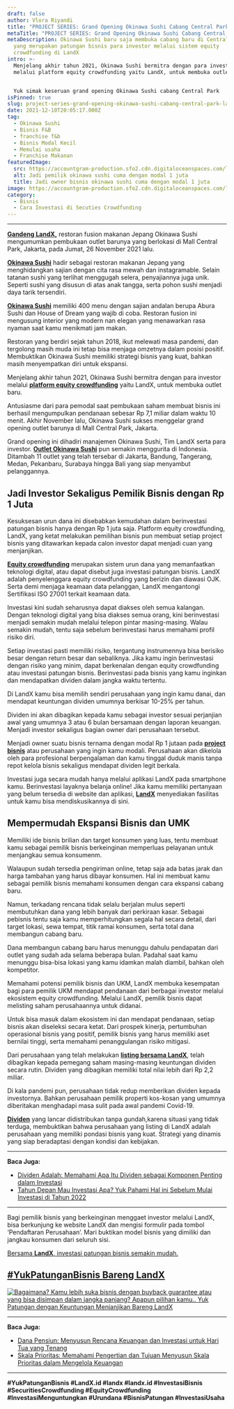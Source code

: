 ```yaml
---
draft: false
author: Vlora Riyandi
title: "PROJECT SERIES: Grand Opening Okinawa Sushi Cabang Central Park "
metaTitle: "PROJECT SERIES: Grand Opening Okinawa Sushi Cabang Central Park"
metaDescription: Okinawa Sushi baru saja membuka cabang baru di Central Park
  yang merupakan patungan bisnis para investor melalui sistem equity
  crowdfunding di LandX
intro: >-
  Menjelang akhir tahun 2021, Okinawa Sushi bermitra dengan para investor
  melalui platform equity crowdfunding yaitu LandX, untuk membuka outlet baru.


  Yuk simak keseruan grand opening Okinawa Sushi cabang Central Park
isPinned: true
slug: project-series-grand-opening-okinawa-sushi-cabang-central-park-landx
date: 2021-12-10T20:05:17.000Z
tag:
  - Okinawa Sushi
  - Bisnis F&B
  - franchise f&b
  - Bisnis Modal Kecil
  - Memulai usaha
  - Franchise Makanan
featuredImage:
  src: https://accountgram-production.sfo2.cdn.digitaloceanspaces.com/landx_ghost/2021/12/jadi-pemilik-okinawa-sushi-modal-1-juta-.jpg
  alt: Jadi pemilik okinawa sushi cuma dengan modal 1 juta
  title: Jadi owner bisnis okinawa sushi cuma dengan modal 1 juta
image: https://accountgram-production.sfo2.cdn.digitaloceanspaces.com/landx_ghost/2021/12/jadi-pemilik-okinawa-sushi-modal-1-juta-.jpg
category:
  - Bisnis
  - Cara Investasi di Secuties Crowdfunding
---
```

- - -

**[Gandeng LandX,](https://landx.id/project/)** restoran fusion makanan Jepang Okinawa Sushi mengumumkan pembukaan outlet barunya yang berlokasi di Mall Central Park, Jakarta, pada Jumat, 26 November 2021 lalu.

**[Okinawa Sushi](https://landx.id/project/#/okin)** hadir sebagai restoran makanan Jepang yang menghidangkan sajian dengan cita rasa mewah dan instagramable. Selain tatanan sushi yang terlihat menggugah selera, penyajiannya juga unik. Seperti sushi yang disusun di atas anak tangga, serta pohon sushi menjadi daya tarik tersendiri.

**[Okinawa Sushi](https://landx.id/project/#/okin)** memiliki 400 menu dengan sajian andalan berupa Abura Sushi dan House of Dream yang wajib di coba. Restoran fusion ini mengusung interior yang modern nan elegan yang menawarkan rasa nyaman saat kamu menikmati jam makan.

Restoran yang berdiri sejak tahun 2018, ikut melewati masa pandemi, dan tergolong masih muda ini tetap bisa menjaga omzetnya dalam posisi positif. Membuktikan Okinawa Sushi memiliki strategi bisnis yang kuat, bahkan masih menyempatkan diri untuk ekspansi.

Menjelang akhir tahun 2021, Okinawa Sushi bermitra dengan para investor melalui **[platform equity crowdfunding](https://landx.id/project/)** yaitu LandX, untuk membuka outlet baru.

Antusiasme dari para pemodal saat pembukaan saham membuat bisnis ini berhasil mengumpulkan pendanaan sebesar Rp 7,1 miliar dalam waktu 10 menit. Akhir November lalu, Okinawa Sushi sukses menggelar grand opening outlet barunya di Mall Central Park, Jakarta.

Grand opening ini dihadiri manajemen Okinawa Sushi, Tim LandX serta para investor. **[Outlet Okinawa Sushi](https://landx.id/project/#/okin)** pun semakin menggurita di Indonesia. Ditambah 11 outlet yang telah tersebar di Jakarta, Bandung, Tangerang, Medan, Pekanbaru, Surabaya hingga Bali yang siap menyambut pelanggannya.

## Jadi Investor Sekaligus Pemilik Bisnis dengan Rp 1 Juta

Kesuksesan urun dana ini disebabkan kemudahan dalam berinvestasi patungan bisnis hanya dengan Rp 1 juta saja.  Platform equity crowdfunding, LandX, yang ketat melakukan pemilihan bisnis pun membuat setiap project bisnis yang ditawarkan kepada calon investor dapat menjadi cuan yang menjanjikan.

**[Equity crowdfunding](https://landx.id/)** merupakan sistem urun dana yang memanfaatkan teknologi digital, atau dapat disebut juga investasi patungan bisnis. LandX adalah penyelenggara equity crowdfunding yang berizin dan diawasi OJK. Serta demi menjaga keamaan data pelanggan, LandX mengantongi Sertifikasi ISO 27001 terkait keamaan data.

Investasi kini sudah seharusnya dapat diakses oleh semua kalangan. Dengan teknologi digital yang bisa diakses semua orang, kini berinvestasi menjadi semakin mudah melalui telepon pintar masing-masing. Walau semakin mudah, tentu saja sebelum berinvestasi harus memahami profil risiko diri.

Setiap investasi pasti memiliki risiko, tergantung instrumennya bisa berisiko besar dengan return besar dan sebaliknya. Jika kamu ingin berinvestasi dengan risiko yang minim, dapat berkenalan dengan equity crowdfunding atau investasi patungan bisnis. Berinvestasi pada bisnis yang kamu inginkan dan mendapatkan dividen dalam jangka waktu tertentu.

Di LandX kamu bisa memilih sendiri perusahaan yang ingin kamu danai, dan mendapat keuntungan dividen umumnya berkisar 10-25% per tahun.

Dividen ini akan dibagikan kepada kamu sebagai investor sesuai perjanjian awal yang umumnya 3 atau 6 bulan bersamaan dengan laporan keuangan. Menjadi investor sekaligus bagian owner dari perusahaan tersebut.

Menjadi owner suatu bisnis ternama dengan modal Rp 1 jutaan pada **[project bisnis](https://landx.id/project/)** atau perusahaan yang ingin kamu modali. Perusahaan akan dikelola oleh para profesional berpengalaman dan kamu tinggal duduk manis tanpa repot kelola bisnis sekaligus mendapat dividen legit berkala.

Investasi juga secara mudah hanya melalui aplikasi LandX pada smartphone kamu. Berinvestasi layaknya belanja online! Jika kamu memiliki pertanyaan yang belum tersedia di website dan aplikasi, **[LandX](https://landx.id/project/)** menyediakan fasilitas untuk kamu bisa mendiskusikannya di sini.

## Mempermudah Ekspansi Bisnis dan UMK

Memiliki ide bisnis brilian dan target konsumen yang luas, tentu membuat kamu sebagai pemilik bisnis berkeinginan memperluas pelayanan untuk menjangkau semua konsumenm.

Walaupun sudah tersedia pengiriman online, tetap saja ada batas jarak dan harga tambahan yang harus dibayar konsumen. Hal ini membuat kamu sebagai pemilik bisnis memahami konsumen dengan cara ekspansi cabang baru.

Namun, terkadang rencana tidak selalu berjalan mulus seperti membutuhkan dana yang lebih banyak dari perkiraan kasar. Sebagai pebisnis tentu saja kamu memperhitungkan segala hal secara detail, dari target lokasi, sewa tempat, titik ramai konsumen, serta total dana membangun cabang baru.

Dana membangun cabang baru harus menunggu dahulu pendapatan dari outlet yang sudah ada selama beberapa bulan. Padahal saat kamu menunggu bisa-bisa lokasi yang kamu idamkan malah diambil, bahkan oleh kompetitor.

Memahami potensi pemilik bisnis dan UKM, LandX membuka kesempatan bagi para pemilik UKM mendapat pendanaan dari berbagai investor melalui ekosistem equity crowdfunding. Melalui LandX, pemilik bisnis dapat melisting saham perusahaannya untuk didanai.

Untuk bisa masuk dalam ekosistem ini dan mendapat pendanaan, setiap bisnis akan diseleksi secara ketat. Dari prospek kinerja, pertumbuhan operasional bisnis yang positif, pemilik bisnis yang harus memiliki aset bernilai tinggi, serta memahami penanggulangan risiko mitigasi.

Dari perusahaan yang telah melakukan **[listing bersama LandX](https://landx.id/project/)**, telah dibagikan kepada pemegang saham masing-masing keuntungan dividen secara rutin. Dividen yang dibagikan memiliki total nilai lebih dari Rp 2,2 miliar.

Di kala pandemi pun, perusahaan tidak redup memberikan dividen kepada investornya. Bahkan perusahaan pemilik properti kos-kosan yang umumnya diberitakan menghadapi masa sulit pada awal pandemi Covid-19.

**[Dividen](https://landx.id/project/#/okin)** yang lancar didistribukan tanpa gundah,karena situasi yang tidak terduga, membuktikan bahwa perusahaan yang listing di LandX adalah perusahaan yang memiliki pondasi bisnis yang kuat. Strategi yang dinamis yang siap beradaptasi dengan kondisi dan kebijakan.

- - -

**Baca Juga:**

* [Dividen Adalah: Memahami Apa Itu Dividen sebagai Komponen Penting dalam Investasi](https://landx.id/blog/memahami-apa-itu-dividen/)
* [Tahun Depan Mau Investasi Apa? Yuk Pahami Hal ini Sebelum Mulai Investasi di Tahun 2022](https://landx.id/blog/hal-penting-yang-harus-dipahami-saat-berinvestasi-di-tahun-2022/)

- - -

Bagi pemilik bisnis yang berkeinginan menggaet investor melalui LandX, bisa berkunjung ke website LandX dan mengisi formulir pada tombol ‘Pendaftaran Perusahaan’. Mari buktikan model bisnis yang dimiliki dan jangkau konsumen dari seluruh sisi.

[Bersama **LandX**, investasi patungan bisnis semakin mudah.](https://landx.id/project/)

## [\#YukPatunganBisnis Bareng LandX](https://landx.id/project/)

[![Bagaimana? Kamu lebih suka bisnis dengan buyback guarantee atau yang bisa disimpan dalam jangka panjang? Apapun pilihan kamu.. Yuk Patungan  dengan Keuntungan Menjanjikan Bareng LandX](https://accountgram-production.sfo2.cdn.digitaloceanspaces.com/landx_ghost/2021/10/Equity-Crowdfunding-di-Indonesia-1--3.png)](http://landx.id/project/)

- - -

**Baca  Juga:**

* [Dana Pensiun: Menyusun Rencana Keuangan dan Investasi untuk Hari Tua yang Tenang](https://landx.id/blog/perencanaan-keuangan-untuk-hari-tua/)
* [Skala Prioritas: Memahami Pengertian dan Tujuan Menyusun Skala Prioritas dalam Mengelola Keuangan](https://landx.id/blog/konsep-skala-prioritas/)

- - -

**\#YukPatunganBisnis     #LandX.id    #landx         #landx.id    #InvestasiBisnis   #SecuritiesCrowdfunding   #EquityCrowdfunding     #InvestasiMenguntungkan     #Urundana    #BisnisPatungan     #InvestasiUsaha**